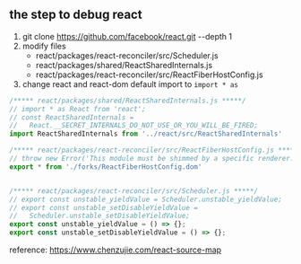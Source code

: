 ## the step to debug react

1. git clone https://github.com/facebook/react.git --depth 1
2. modify files
   - react/packages/react-reconciler/src/Scheduler.js
   - react/packages/shared/ReactSharedInternals.js
   - react/packages/react-reconciler/src/ReactFiberHostConfig.js
3. change react and react-dom default import to `import * as` 

```javascript
/***** react/packages/shared/ReactSharedInternals.js *****/
// import * as React from 'react';
// const ReactSharedInternals =
//   React.__SECRET_INTERNALS_DO_NOT_USE_OR_YOU_WILL_BE_FIRED;
import ReactSharedInternals from '../react/src/ReactSharedInternals'

/***** react/packages/react-reconciler/src/ReactFiberHostConfig.js *****/
// throw new Error('This module must be shimmed by a specific renderer.');
export * from './forks/ReactFiberHostConfig.dom'


/***** react/packages/react-reconciler/src/Scheduler.js *****/
// export const unstable_yieldValue = Scheduler.unstable_yieldValue;
// export const unstable_setDisableYieldValue =
//   Scheduler.unstable_setDisableYieldValue;
export const unstable_yieldValue = () => {};
export const unstable_setDisableYieldValue = () => {};
```

reference: https://www.chenzujie.com/react-source-map
